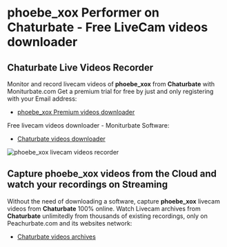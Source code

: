 # phoebe_xox Performer on Chaturbate - Free LiveCam videos downloader

## Chaturbate Live Videos Recorder

Monitor and record livecam videos of **phoebe_xox** from **Chaturbate** with Moniturbate.com
Get a premium trial for free by just and only registering with your Email address:
* [phoebe_xox Premium videos downloader](https://moniturbate.com/request-demo-licence-key.html)

Free livecam videos downloader - Moniturbate Software:
* [Chaturbate videos downloader](https://moniturbate.com/moniturbate-download-software.html)

![phoebe_xox livecam videos recorder](https://peachurnet.com/templates/moniturbate-software.png)


## Capture phoebe_xox videos from the Cloud and watch your recordings on Streaming

Without the need of downloading a software, capture **phoebe_xox** livecam videos from **Chaturbate** 100% online.
Watch Livecam archives from **Chaturbate** unlimitedly from thousands of existing recordings, only on Peachurbate.com and its websites network:
* [Chaturbate videos archives](https://peachurnet.com/)